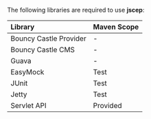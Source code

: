The following libraries are required to use **jscep**:

| **Library** | **Maven Scope** |
|:------------|:----------------|
| Bouncy Castle Provider | - |
| Bouncy Castle CMS | - |
| Guava | - |
| EasyMock | Test |
| JUnit | Test |
| Jetty | Test |
| Servlet API | Provided |